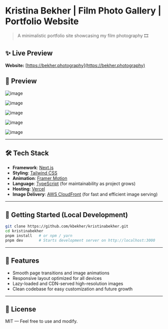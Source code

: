 # Kristina Bekher | Film Photo Gallery | Portfolio Website

> A minimalistic portfolio site showcasing my film photography 🎞️

## ✨ Live Preview

**Website:** [https://bekher.photography](https://bekher.photography)  

## 📸 Preview
![image](https://github.com/user-attachments/assets/6bd8481e-599e-465e-833a-6dd2483fbfd4)

![image](https://github.com/user-attachments/assets/dac13ba6-22a3-434b-a261-6371dba3eb63)

![image](https://github.com/user-attachments/assets/2c820b4b-45ae-4f99-b99d-5e62e8324590)

![image](https://github.com/user-attachments/assets/7bfb07a4-950e-4d2c-8881-c1c61b8961d7)

![image](https://github.com/user-attachments/assets/7d45e884-edc8-4f3e-9ac5-97aae6018576)

---

## 🛠️ Tech Stack

- **Framework**: [Next.js](https://nextjs.org/)
- **Styling**: [Tailwind CSS](https://tailwindcss.com/)
- **Animation**: [Framer Motion](https://www.framer.com/motion/)
- **Language**: [TypeScript](https://www.typescriptlang.org/) (for maintainability as project grows)
- **Hosting**: [Vercel](https://vercel.com/)
- **Image Delivery**: [AWS CloudFront](https://aws.amazon.com/cloudfront/) (for fast and efficient image serving)

---

## 🚀 Getting Started (Local Development)

```bash
git clone https://github.com/kbekher/kristinabekher.git
cd kristinabekher
pnpm install   # or npm / yarn
pnpm dev       # Starts development server on http://localhost:3000
```

---

## 🧩 Features

- Smooth page transitions and image animations  
- Responsive layout optimized for all devices  
- Lazy-loaded and CDN-served high-resolution images  
- Clean codebase for easy customization and future growth  

---

## 📝 License

MIT — Feel free to use and modify.
